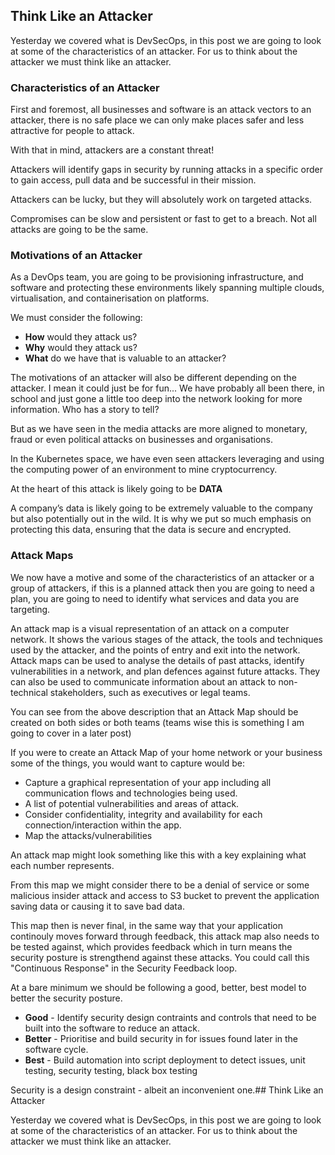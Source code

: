 ## Think Like an Attacker

Yesterday we covered what is DevSecOps, in this post we are going to look at some of the characteristics of an attacker. For us to think about the attacker we must think like an attacker.

### Characteristics of an Attacker

First and foremost, all businesses and software is an attack vectors to an attacker, there is no safe place we can only make places safer and less attractive for people to attack.

With that in mind, attackers are a constant threat!

Attackers will identify gaps in security by running attacks in a specific order to gain access, pull data and be successful in their mission.

Attackers can be lucky, but they will absolutely work on targeted attacks.

Compromises can be slow and persistent or fast to get to a breach. Not all attacks are going to be the same.

### Motivations of an Attacker

As a DevOps team, you are going to be provisioning infrastructure, and software and protecting these environments likely spanning multiple clouds, virtualisation, and containerisation on platforms.

We must consider the following:

- **How** would they attack us?
- **Why** would they attack us?
- **What** do we have that is valuable to an attacker?

The motivations of an attacker will also be different depending on the attacker. I mean it could just be for fun... We have probably all been there, in school and just gone a little too deep into the network looking for more information. Who has a story to tell?

But as we have seen in the media attacks are more aligned to monetary, fraud or even political attacks on businesses and organisations.

In the Kubernetes space, we have even seen attackers leveraging and using the computing power of an environment to mine cryptocurrency.

At the heart of this attack is likely going to be **DATA**

A company’s data is likely going to be extremely valuable to the company but also potentially out in the wild. It is why we put so much emphasis on protecting this data, ensuring that the data is secure and encrypted.

### Attack Maps

We now have a motive and some of the characteristics of an attacker or a group of attackers, if this is a planned attack then you are going to need a plan, you are going to need to identify what services and data you are targeting.

An attack map is a visual representation of an attack on a computer network. It shows the various stages of the attack, the tools and techniques used by the attacker, and the points of entry and exit into the network. Attack maps can be used to analyse the details of past attacks, identify vulnerabilities in a network, and plan defences against future attacks. They can also be used to communicate information about an attack to non-technical stakeholders, such as executives or legal teams.

You can see from the above description that an Attack Map should be created on both sides or both teams (teams wise this is something I am going to cover in a later post)

If you were to create an Attack Map of your home network or your business some of the things, you would want to capture would be:

- Capture a graphical representation of your app including all communication flows and technologies being used.
- A list of potential vulnerabilities and areas of attack.
- Consider confidentiality, integrity and availability for each connection/interaction within the app.
- Map the attacks/vulnerabilities

An attack map might look something like this with a key explaining what each number represents.

From this map we might consider there to be a denial of service or some malicious insider attack and access to S3 bucket to prevent the application saving data or causing it to save bad data.

This map then is never final, in the same way that your application continouly moves forward through feedback, this attack map also needs to be tested against, which provides feedback which in turn means the security posture is strengthend against these attacks. You could call this "Continuous Response" in the Security Feedback loop.

At a bare minimum we should be following a good, better, best model to better the security posture.

- **Good** - Identify security design contraints and controls that need to be built into the software to reduce an attack.
- **Better** - Prioritise and build security in for issues found later in the software cycle.
- **Best** - Build automation into script deployment to detect issues, unit testing, security testing, black box testing

Security is a design constraint - albeit an inconvenient one.## Think Like an Attacker

Yesterday we covered what is DevSecOps, in this post we are going to look at some of the characteristics of an attacker. For us to think about the attacker we must think like an attacker.
